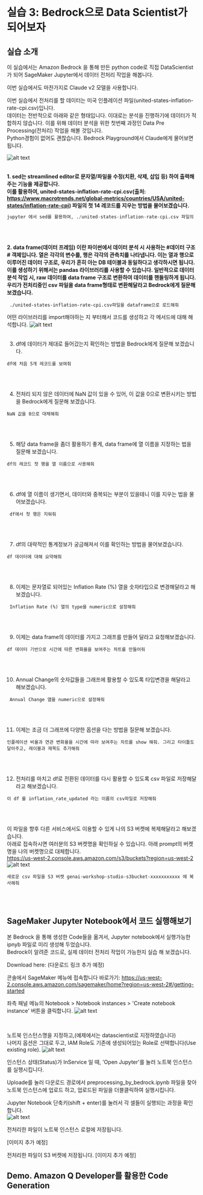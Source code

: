 # 실습 3: Bedrock으로 Data Scientist가 되어보자
## 실습 소개
이 실습에서는 Amazon Bedrock 을 통해 만든 python code로
직접 DataScientist가 되어 SageMaker Jupyter에서 데이터 전처리 작업을 해봅니다.

이번 실습에서도 마찬가지로 Claude v2 모델을 사용합니다.

이번 실습에서 전처리를 할 데이터는 미국 인플레이션 파일(united-states-inflation-rate-cpi.csv)입니다.</br>
데이터는 전반적으로 아래와 같은 형태입니다. 이대로는 분석을 진행하기에 데이터가 적합하지 않습니다. 이를 위해 데이터 분석을 위한 첫번째 과정인 Data Pre Processing(전처리) 작업을 해볼 것입니다.</br>Python경험이 없어도 괜찮습니다. Bedrock Playground에서 Claude에게 물어보면 됩니다.

![alt text](images/image-3.png)
</br>
</br>

**1. sed는 streamlined editor로 문자열/파일을 수정(치환, 삭제, 삽입 등) 하여 출력해주는 기능을 제공합니다.<br/>
이를 활용하여, united-states-inflation-rate-cpi.csv(출처: https://www.macrotrends.net/global-metrics/countries/USA/united-states/inflation-rate-cpi) 파일의 첫 14 레코드를 지우는 방법을 물어보겠습니다.**

~~~python
jupyter 에서 sed를 활용하여, ./united-states-inflation-rate-cpi.csv 파일의 첫 14 레코드를 지우고 싶어
~~~
</br>
</br>

**2. data frame(데이터 프레임) 이란 파이썬에서 데이터 분석 시 사용하는 #데이터 구조# 객체입니다. 열은 각각의 변수를, 행은 각각의 관측치를 나타냅니다. 
이는 열과 행으로 이루어진 데이터 구조로, 우리가 흔히 아는 DB 테이블과 동일하다고 생각하시면 됩니다.이를 생성하기 위해서는 pandas 라이브러리를 사용할 수 있습니다. 일반적으로 데이터 분석 작업 시, raw 데이터를 data frame 구조로 변환하여 데이터를 핸들링하게 됩니다. 우리가 전처리중인 csv 파일을 data frame형태로 변환해달라고 Bedrock에게 질문해 보겠습니다.**

```
 ./united-states-inflation-rate-cpi.csv파일을 dataframe으로 로드해줘
```
어떤 라이브러리를 import해야하는 지 부터해서 코드를 생성하고 각 메서드에 대해 해석합니다. 
![alt text](images/46944067-539D-4657-BE00-24AFA467ACFA.jpeg)
<br/> 
<br/> 

3. df에 데이터가 제대로 들어갔는지 확인하는 방법을 Bedrock에게 질문해 보겠습니다.
```
df에 처음 5개 레코드를 보여줘 
```
<br/> 
<br/> 

4) 전처리 되지 않은 데이터에 NaN 값이 있을 수 있어, 이 값을 0으로 변환시키는 방법을 Bedrock에게 질문해 보겠습니다.
```
NaN 값을 0으로 대체해줘
```
<br/> 
<br/> 

5) 해당 data frame을 좀더 활용하기 좋게, data frame에 열 이름을 지정하는 법을 질문해 보겠습니다.
```
df의 레코드 첫 행을 열 이름으로 사용해줘
```
<br/> 
<br/> 

6) df에 열 이름이 생기면서, 데이터와 중복되는 부분이 있을테니 이를 지우는 법을 물어보겠습니다.
```
 df에서 첫 행은 지워줘
```
<br/> 
<br/> 

7) df의 대략적인 통계정보가 궁금해져서 이를 확인하는 방법을 물어보겠습니다.
```
df 데이터에 대해 요약해줘
```
<br/> 
<br/> 

8) 이제는 문자열로 되어있는 Inflation Rate (%) 열을 숫자타입으로 변경해달라고 해보겠습니다.
```
 Inflation Rate (%) 열의 type을 numeric으로 설정해줘
```
<br/> 
<br/> 

9) 이제는 data frame의 데이터를 가지고 그래프를 만들어 달라고 요청해보겠습니다.
```
df 데이터 기반으로 시간에 따른 변화율을 보여주는 차트를 만들어줘
```
<br/> 
<br/> 

10)  Annual Change의 숫자값들을 그래프에 활용할 수 있도록 타입변경을 해달라고 해보겠습니다.
```
 Annual Change 열을 numeric으로 설정해줘
```
<br/> 
<br/> 

11. 이제는 조금 더 그래프에 다양한 옵션을 다는 방법을 질문해 보겠습니다.
```
인플레이션 비율과 연관 변화율을 시간에 따라 보여주는 차트를 show 해줘. 그리고 타이틀도 달아주고, 레이블과 제목도 추가해줘
```
<br/> 
<br/> 

12. 전처리를 마치고 df로 전환된 데이터를 다시 활용할 수 있도록 csv 파일로 저장해달라고 해보겠습니다.
```
이 df 를 inflation_rate_updated 라는 이름의 csv파일로 저장해줘
```
<br/> 
<br/> 

이 파일을 향후 다른 서비스에서도 이용할 수 있게 나의 S3 버켓에 복제해달라고 해보겠습니다.
<br/> 아래로 접속하시면 여러분의 S3 버켓명을 확인하실 수 있습니다. 아래 prompt의 버켓명을 나의 버켓명으로 대체합니다.
<br/> https://us-west-2.console.aws.amazon.com/s3/buckets?region=us-west-2
<br/>
![alt text](images/FD2039BE-E406-4057-A079-CCE7B1831B9D.jpeg)
```
새로운 csv 파일을 S3 버켓 genai-workshop-studio-s3bucket-xxxxxxxxxxx 에 복사해줘
```


<br/>
<br/>

## SageMaker Jupyter Notebook에서 코드 실행해보기

본 Bedrock 을 통해 생성한 Code들을 옮겨서, Jupyter notebook에서 실행가능한 ipnyb 파일로 미리 생성해 두었습니다.
<br/> Bedrock이 알려준 코드로, 실제 데이터 전처리 작업이 가능한지 실습 해 보겠습니다.

Download here: (다운로드 링크 추가 예정)

콘솔에서 SageMaker 메뉴에 접속합니다
바로가기: https://us-west-2.console.aws.amazon.com/sagemaker/home?region=us-west-2#/getting-started

좌측 패널 메뉴의 Notebook > Notebook instances > 'Create notebook instance' 버튼을 클릭합니다.
![alt text](images/02BE88CB-C124-4959-8366-209941B4CD65_4_5005_c.jpeg)

<br/>

노트북 인스턴스명을 지정하고,(예제에서는 datascientist로 지정하였습니다)
<br>나머지 옵션은 그대로 두고, IAM Role도 기존에 생성되어있는 Role로 선택합니다(Use existing role).
![alt text](images/CCB047AF-8AC2-457D-96BB-2DF4650F7526.jpeg)


인스턴스 상태(Status)가 InService 일 때, 'Open Jupyter'를 눌러 노트북 인스턴스를 실행시킵니다. 



Uploade를 눌러 다운로드 경로에서 preprocessing_by_bedrock.ipynb 파일을 찾아 노트북 인스턴스에 업로드 하고, 업로드된 파일을 더블클릭하여  실행시킵니다. 


Jupyter Notebook 단축키(shift + enter)를 눌러서 
각 셀들이 실행되는 과정을 확인합니다. 
<br>
![alt text](images/CD6F7221-998E-43CB-BD0E-9AA47BF47BC4.jpeg)

전처리한 파일이 노트북 인스턴스 로컬에 저장됩니다.

[이미지 추가 예정]



전처리한 파일이 S3 버켓에 저장됩니다. 
[이미지 추가 예정]


## Demo. Amazon Q Developer를 활용한 Code Generation
